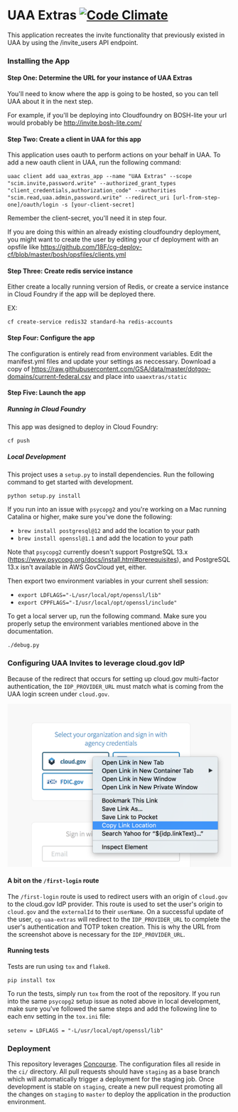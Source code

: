 # UAA Extras [![Code Climate](https://codeclimate.com/github/18F/cg-uaa-extras/badges/gpa.svg)](https://codeclimate.com/github/18F/cg-uaa-extras)

This application recreates the invite functionality that previously existed in UAA by using the /invite_users API endpoint.

### Installing the App

#### Step One: Determine the URL for your instance of UAA Extras

You'll need to know where the app is going to be hosted, so you can tell UAA about it in the next step.

For example, if you'll be deploying into Cloudfoundry on BOSH-lite your url would probably be http://invite.bosh-lite.com/

#### Step Two: Create a client in UAA for this app

This application uses oauth to perform actions on your behalf in UAA.  To add a new oauth client in UAA, run the following command:

	uaac client add uaa_extras_app --name "UAA Extras" --scope "scim.invite,password.write" --authorized_grant_types "client_credentials,authorization_code" --authorities "scim.read,uaa.admin,password.write" --redirect_uri [url-from-step-one]/oauth/login -s [your-client-secret]

Remember the client-secret, you'll need it in step four.

If you are doing this within an already existing cloudfoundry deployment, you might want to create the user by editing your cf deployment with an opsfile like https://github.com/18F/cg-deploy-cf/blob/master/bosh/opsfiles/clients.yml

#### Step Three: Create redis service instance

Either create a locally running version of Redis, or create a service instance in Cloud Foundry if the app will be deployed there.

EX:

	cf create-service redis32 standard-ha redis-accounts

#### Step Four: Configure the app

The configuration is entirely read from environment variables. Edit the manifest.yml files and update your settings as neccessary. Download a copy of https://raw.githubusercontent.com/GSA/data/master/dotgov-domains/current-federal.csv and place into `uaaextras/static`

#### Step Five: Launch the app

##### Running in Cloud Foundry
This app was designed to deploy in Cloud Foundry:

	cf push

##### Local Development

This project uses a `setup.py` to install dependencies. Run the following
command to get started with development.

```shell
python setup.py install
```

If you run into an issue with `psycopg2` and you're working on a Mac running
Catalina or higher, make sure you've done the following:

- `brew install postgresql@12` and add the location to your path
- `brew install openssl@1.1` and add the location to your path

Note that `psycopg2` currently doesn't support PostgreSQL 13.x
(https://www.psycopg.org/docs/install.html#prerequisites), and PostgreSQL 13.x
isn't available in AWS GovCloud yet, either.

Then export two environment variables in your current shell session:

- `export LDFLAGS="-L/usr/local/opt/openssl/lib"`
- `export CPPFLAGS="-I/usr/local/opt/openssl/include"`

To get a local server up, run the following command. Make sure you
properly setup the environment variables mentioned above in the
documentation.

```shell
./debug.py
```

### Configuring UAA Invites to leverage cloud.gov IdP

Because of the redirect that occurs for setting up cloud.gov multi-factor
authentication, the `IDP_PROVIDER_URL` must match what is coming from the UAA
login screen under `cloud.gov`.

![cloud.gov login button](./docs/cloud-gov-idp-screenshot.png)

#### A bit on the `/first-login` route

The `/first-login` route is used to redirect users with an origin of `cloud.gov`
to the cloud.gov IdP provider. This route is used to set the user's origin to
`cloud.gov` and the `externalId` to their `userName`. On a successful update of
the user, `cg-uaa-extras` will redirect to the `IDP_PROVIDER_URL` to complete
the user's authentication and TOTP token creation. This is why the URL from the
screenshot above is necessary for the `IDP_PROVIDER_URL`.

#### Running tests

Tests are run using `tox` and `flake8`.

```shell
pip install tox
```

To run the tests, simply run `tox` from the root of the repository. If you run
into the same `psycopg2` setup issue as noted above in local development, make
sure you've followed the same steps and add the following line to each env
setting in the `tox.ini` file:

`setenv = LDFLAGS = "-L/usr/local/opt/openssl/lib"`

### Deployment

This repository leverages [Concourse](https://concourse.ci). The configuration
files all reside in the `ci/` directory. All pull requests should have `staging`
as a base branch which will automatically trigger a deployment for the staging
job. Once development is stable on `staging`, create a new pull request
promoting all the changes on `staging` to `master` to deploy the application in
the production environment.

